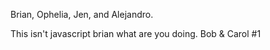 Brian, Ophelia, Jen, and Alejandro.


This isn't javascript brian what are you doing. Bob & Carol #1
